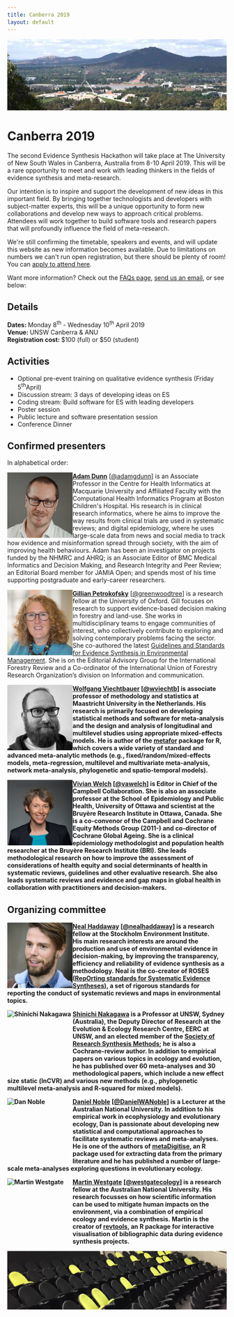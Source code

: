 ```yaml
---
title: Canberra 2019
layout: default
---
```

<img src="/assets/images/events/2019_04_canberra/Canberra_banner_small.jpg" alt="Canberra panorama"/>

# Canberra 2019
The second Evidence Synthesis Hackathon will take place at The University of New South Wales in Canberra, Australia from 8-10 April 2019. This will be a rare opportunity to meet and work with leading thinkers in the fields of evidence synthesis and meta-research.

Our intention is to inspire and support the development of new ideas in this important field. By bringing together technologists and developers with subject-matter experts, this will be a unique opportunity to form new collaborations and develop new ways to approach critical problems. Attendees will work together to build software tools and research papers that will profoundly influence the field of meta-research.

We're still confirming the timetable, speakers and events, and will update this website as new information becomes available. Due to limitations on numbers we can't run open registration, but there should be plenty of room! You can <a href="/pages/events/2019_04_canberra/EoI.html">apply to attend here</a>.

Want more information? Check out the <a href="/pages/events/2019_04_canberra/faq.html">FAQs page</a>, <a href="mailto:eshackathon@gmail.com">send us an email</a>, or see below:

## Details
<strong>Dates: </strong>Monday 8<sup>th</sup> - Wednesday 10<sup>th</sup> April 2019  
<strong>Venue: </strong>UNSW Canberra & ANU  
<strong>Registration cost: </strong>$100 (full) or $50 (student)

## Activities
<ul>
	<li>Optional pre-event training on qualitative evidence synthesis (Friday 5<sup>th</sup>April)</li>
	<li>Discussion stream: 3 days of developing ideas on ES</li>
	<li>Coding stream: Build software for ES with leading developers</li>
	<li>Poster session</li>
	<li>Public lecture and software presentation session</li>
  <li>Conference Dinner</li>
</ul>

## Confirmed presenters
In alphabetical order:  

<img align="left" width="150" height="150" src="/assets/images/events/2019_04_canberra/people/Dunn_Adam.jpg" alt="Adam Dunn"/><b><a href="https://www.adamgdunn.net">Adam Dunn</a></b> [<a href="https://twitter.com/adamgdunn" target="_blank" rel="noopener">@adamgdunn</a>] is an Associate Professor in the Centre for Health Informatics at Macquarie University and Affiliated Faculty with the Computational Health Informatics Program at Boston Children's Hospital. His research is in clinical research informatics, where he aims to improve the way results from clinical trials are used in systematic reviews; and digital epidemiology, where he uses large-scale data from news and social media to track how evidence and misinformation spread through society, with the aim of improving health behaviours. Adam has been an investigator on projects funded by the NHMRC and AHRQ; is an Associate Editor of BMC Medical Informatics and Decision Making, and Research Integrity and Peer Review; an Editorial Board member for JAMIA Open; and spends most of his time supporting postgraduate and early-career researchers.  

<img align="left" width="150" height="150" src="/assets/images/events/2019_04_canberra/people/Petrokofsky_Gillian.jpg" alt="Gillian Petrokofsky"/><b><a href="https://oxlel.zoo.ox.ac.uk/people/dr-gillian-petrokofsky">Gillian Petrokofsky</a></b> [<a href="https://twitter.com/greenwoodtree" target="_blank" rel="noopener">@greenwoodtree</a>] is a research fellow at the University of Oxford. Gill focuses on research to support evidence-based decision making in forestry and land-use. She works in multidisciplinary teams to engage communities of interest, who collectively contribute to exploring and solving contemporary problems facing the sector. She co-authored the latest <a href="http://www.environmentalevidence.org/information-for-authors">Guidelines and Standards for Evidence Synthesis in Environmental Management</a>. She is on the Editorial Advisory Group for the International Forestry Review and a Co-ordinator of the International Union of Forestry Research Organization’s division on Information and communication.

<img align="left" width="150" height="150" src="/assets/images/events/2019_04_canberra/people/Viechtbauer_Wolfgang.jpg" alt="Wolfgang Viechtbauer"/><b><b><a href="http://www.wvbauer.com">Wolfgang Viechtbauer</a></b> [<a href="https://twitter.com/wviechtb" target="_blank" rel="noopener">@wviechtb</a>] is associate professor of methodology and statistics at Maastricht University in the Netherlands. His research is primarily focused on developing statistical methods and software for meta-analysis and the design and analysis of longitudinal and multilevel studies using appropriate mixed-effects models. He is author of the <a href="http://www.metafor-project.org/" target="_blank" rel="noopener">metafor</a> package for R, which covers a wide variety of standard and advanced meta-analytic methods (e.g., fixed/random/mixed-effects models, meta-regression, multilevel and multivariate meta-analysis, network meta-analysis, phylogenetic and spatio-temporal models).  

<img align="left" width="150" height="150" src="/assets/images/events/2019_04_canberra/people/Welch_Vivian.jpg" alt="Vivian Welch"/><b><a href="https://bruyere.uniweb.network/members/51/profile">Vivian Welch</a></b> [<a href="https://twitter.com/vawelch" target="_blank" rel="noopener">@vawelch</a>] is Editor in Chief of the Campbell Collaboration.  She is also an associate professor at the School of Epidemiology and Public Health, University of Ottawa and scientist at the Bruyère Research Institute in Ottawa, Canada.  She is a co-convenor of the Campbell and Cochrane Equity Methods Group (2011-) and co-director of Cochrane Global Ageing.  She is a clinical epidemiology methodologist and population health researcher at the Bruyère Research Institute (BRI).  She leads methodological research on how to improve the assessment of considerations of health equity and social determinants of health in systematic reviews, guidelines and other evaluative research.  She also leads systematic reviews and evidence and gap maps in global health in collaboration with practitioners and decision-makers.

## Organizing committee

<img align="left" width="150" height="150" src="/assets/images/events/2019_04_canberra/people/Haddaway_Neal.jpg" alt="Neal Haddaway"/><b><a href="https://sei.academia.edu/NealHaddaway" target="_blank" rel="noopener">Neal Haddaway</a></b> [<a href="https://twitter.com/nealhaddaway" target="_blank" rel="noopener">@nealhaddaway</a>] is a research fellow at the Stockholm Environment Institute. His main research interests are around the production and use of environmental evidence in decision-making, by improving the transparency, efficiency and reliability of evidence synthesis as a methodology. Neal is the co-creator of ROSES (<a href="http://www.roses-reporting.com" target="_blank" rel="noopener">RepOrting standards for Systematic Evidence Syntheses</a>), a set of rigorous standards for reporting the conduct of systematic reviews and maps in environmental topics.  

<img align="left" width="150" height="150" src="/assets/images/events/019_04_canberra/people/Nakagawa_Shinichi.jpeg" alt="Shinichi Nakagawa"/><b><a href="http://www.i-deel.org/" target="_blank" rel="noopener">Shinichi Nakagawa</a></b> is a Professor at UNSW, Sydney (Australia), the Deputy Director of Research at the Evolution & Ecology Research Centre, EERC at UNSW, and an elected member of the <a href="http://www.srsm.org/" target="_blank" rel="noopener">Society of Research Synthesis Methods</a>; he is also a Cochrane-review author. In addition to empirical papers on various topics in ecology and evolution, he has published over 60 meta-analyses and 30 methodological papers, which include a new effect size static (lnCVR) and various new methods (e.g., phylogenetic multilevel meta-analysis and R-squared for mixed models).  

<img align="left" width="150" height="150" src="/assets/images/events/019_04_canberra/people/Noble_Dan.jpg" alt="Dan Noble"/><b><a href="http://nobledan.com" target="_blank" rel="noopener">Daniel Noble</a></b> [<a href="https://twitter.com/DanielWANoble" target="_blank" rel="noopener">@DanielWANoble</a>] is a Lecturer at the Australian National University. In addition to his empirical work in ecophysiology and evolutionary ecology, Dan is passionate about developing new statistical and computational approaches to facilitate systematic reviews and meta-analyses. He is one of the authors of <a href="https://cran.r-project.org/web/packages/metaDigitise/index.html">metaDigitise</a>, an R package used for extracting data from the primary literature and he has published a number of large-scale meta-analyses exploring questions in evolutionary ecology.  

<img align="left" width="150" height="150" src="/assets/images/events/019_04_canberra/people/Westgate_Martin.jpg" alt="Martin Westgate"/><b><a href="https://martinwestgate.com" target="_blank" rel="noopener">Martin Westgate</a></b> [<a href="https://twitter.com/westgatecology" target="_blank" rel="noopener">@westgatecology</a>] is a research fellow at the Australian National University. His research focusses on how scientific information can be used to mitigate human impacts on the environment, via a combination of empirical ecology and evidence synthesis. Martin is the creator of <a href="https://revtools.net" target="_blank" rel="noopener">revtools</a>, an R package for interactive visualisation of bibliographic data during evidence synthesis projects.

<img src="/assets/images/events/2019_04_canberra/UNSW_Canberra_2.jpg" alt="UNSW_Canberra"/>